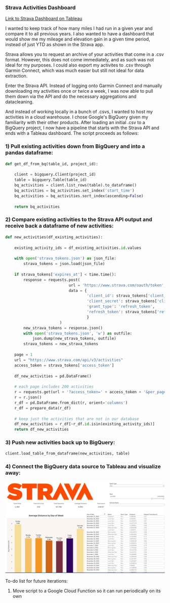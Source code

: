 ### Strava Activities Dashboard

[Link to Strava Dashboard on Tableau](https://public.tableau.com/app/profile/daniel.sutton/viz/StravaDashboard_16722004506040/StravaDashboard2)

I wanted to keep track of how many miles I had run in a given year and compare it to all previous years.  I also wanted to have a dashboard that would show me my mileage and elevation gain in a given time period, instead of just YTD as shown in the Strava app.  

Strava allows you to request an archive of your activities that come in a .csv format.  However, this does not come immediately, and as such was not ideal for my purposes.  I could also export my activites to .csv through Garmin Connect, which was much easier but still not ideal for data extraction.  

Enter the Strava API.  Instead of logging onto Garmin Connect and manually downloading my activities once or twice a week, I was now able to pull them down via the API and do the necessary aggregations and datacleaning.  

And instead of working locally in a bunch of .csvs, I wanted to host my activities in a cloud warehouse.  I chose Google's BigQuery given my familiarity with their other products.  After loading an initial .csv to a BigQuery project, I now have a pipeline that starts with the Strava API and ends with a Tableau dashboard.  The script proceeds as follows:  

### 1) Pull existing activities down from BigQuery and into a pandas dataframe: 

```python
def get_df_from_bq(table_id, project_id):

    client = bigquery.Client(project_id)
    table = bigquery.Table(table_id)
    bq_activities = client.list_rows(table).to_dataframe()
    bq_activities = bq_activities.set_index('start_time')
    bq_activities = bq_activities.sort_index(ascending=False) 

    return bq_activities
```

### 2) Compare existing activities to the Strava API output and receive back a dataframe of new activities: 

```python
def new_activities(df_existing_activities):

    existing_activity_ids = df_existing_activities.id.values

    with open('strava_tokens.json') as json_file:
        strava_tokens = json.load(json_file)

    if strava_tokens['expires_at'] < time.time():
        response = requests.post(
                            url = 'https://www.strava.com/oauth/token',
                            data = {
                                    'client_id': strava_tokens['client_id'],
                                    'client_secret': strava_tokens['client_secret'],
                                    'grant_type': 'refresh_token',
                                    'refresh_token': strava_tokens['refresh_token']
                                    }
                        ) 
        new_strava_tokens = response.json() 
        with open('strava_tokens.json', 'w') as outfile:
            json.dump(new_strava_tokens, outfile)
        strava_tokens = new_strava_tokens

    page = 1
    url = "https://www.strava.com/api/v3/activities"
    access_token = strava_tokens['access_token']
    
    df_new_activities = pd.DataFrame()

    # each page includes 200 activities
    r = requests.get(url + '?access_token=' + access_token + '&per_page=200' + '&page=' + str(page))
    r = r.json()
    r_df = pd.DataFrame.from_dict(r, orient='columns')
    r_df = prepare_data(r_df)

    # keep just the activities that are not in our database
    df_new_activities = r_df[~r_df.id.isin(existing_activity_ids)]
    return df_new_activities
```
### 3) Push new activities back up to BigQuery: 
```python
client.load_table_from_dataframe(new_activities, table)
```

### 4) Connect the BigQuery data source to Tableau and visualize away: 
![dashboard](https://github.com/suttondaniel/fitprogress/blob/master/images/strava_db_1_6_23.png)









To-do list for future iterations: 
1. Move script to a Google Cloud Function so it can run periodically on its own